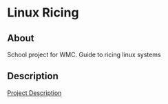 # Linux Ricing

## About

School project for WMC. Guide to ricing linux systems

## Description

[Project Description](./ProjectDescription.md)
